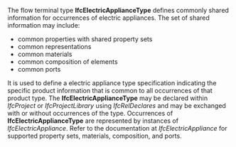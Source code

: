 ﻿The flow terminal type **IfcElectricApplianceType** defines commonly shared information for occurrences of electric appliances. The set of shared information may include:

* common properties with shared property sets
* common representations
* common materials
* common composition of elements
* common ports

It is used to define a electric appliance type specification indicating the specific product information that is common to all occurrences of that product type. The **IfcElectricApplianceType** may be declared within _IfcProject_ or _IfcProjectLibrary_ using _IfcRelDeclares_ and may be exchanged with or without occurrences of the type. Occurrences of **IfcElectricApplianceType** are represented by instances of _IfcElectricAppliance_. Refer to the documentation at _IfcElectricAppliance_ for supported property sets, materials, composition, and ports.